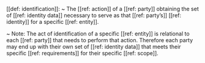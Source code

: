 [[def: identification]]:
~ The [[ref: action]] of a [[ref: party]] obtaining the set of [[ref: identity data]] necessary to serve as that [[ref: party’s]] [[ref: identity]] for a specific [[ref: entity]].

~ Note: The act of identification of a specific [[ref: entity]] is relational to each [[ref: party]] that needs to perform that action. Therefore each party may end up with their own set of [[ref: identity data]] that meets their specific [[ref: requirements]] for their specific [[ref: scope]].



